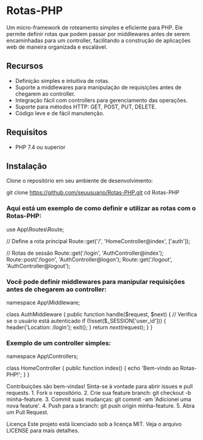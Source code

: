 # Rotas-PHP 

Um micro-framework de roteamento simples e eficiente para PHP. Ele permite definir rotas que podem passar por middlewares antes de serem encaminhadas para um controller, facilitando a construção de aplicações web de maneira organizada e escalável.

## Recursos

- Definição simples e intuitiva de rotas.
- Suporte a middlewares para manipulação de requisições antes de chegarem ao controller.
- Integração fácil com controllers para gerenciamento das operações.
- Suporte para métodos HTTP: GET, POST, PUT, DELETE.
- Código leve e de fácil manutenção.

## Requisitos

- PHP 7.4 ou superior

## Instalação

Clone o repositório em seu ambiente de desenvolvimento:

git clone https://github.com/seuusuario/Rotas-PHP.git
cd Rotas-PHP

### Aqui está um exemplo de como definir e utilizar as rotas com o Rotas-PHP:

use App\Routes\Route;

// Define a rota principal
Route::get('/', 'HomeController@index', ['auth']);

// Rotas de sessão
Route::get('/login', 'AuthController@index');
Route::post('/logon', 'AuthController@logon');
Route::get('/logout', 'AuthController@logout');


### Você pode definir middlewares para manipular requisições antes de chegarem ao controller:

namespace App\Middleware;

class AuthMiddleware
{
    public function handle($request, $next)
    {
        // Verifica se o usuário está autenticado
        if (!isset($_SESSION['user_id'])) {
            header('Location: /login');
        	exit();
        }
        return $next($request);
    }
}

### Exemplo de um controller simples:

namespace App\Controllers;

class HomeController
{
    public function index()
    {
        echo 'Bem-vindo ao Rotas-PHP!';
    }
}

Contribuições são bem-vindas! Sinta-se à vontade para abrir issues e pull requests. 1. Fork o repositório. 2. Crie sua feature branch: git checkout -b minha-feature. 3. Commit suas mudanças: git commit -am 'Adicionei uma nova feature'. 4. Push para a branch: git push origin minha-feature. 5. Abra um Pull Request.

Licença Este projeto está licenciado sob a licença MIT. Veja o arquivo LICENSE para mais detalhes.
